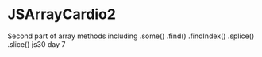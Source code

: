 # JSArrayCardio2
Second part of array methods including .some() .find() .findIndex() .splice() .slice() js30 day 7
